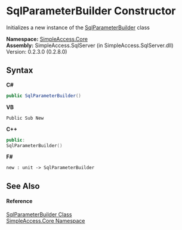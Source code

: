 # SqlParameterBuilder Constructor 
 

Initializes a new instance of the <a href="38b69a7b-392e-01f8-7c62-5b2b9bac621d">SqlParameterBuilder</a> class

**Namespace:**&nbsp;<a href="a16105b5-9ef0-1333-33d4-5a00c99c3614">SimpleAccess.Core</a><br />**Assembly:**&nbsp;SimpleAccess.SqlServer (in SimpleAccess.SqlServer.dll) Version: 0.2.3.0 (0.2.8.0)

## Syntax

**C#**<br />
``` C#
public SqlParameterBuilder()
```

**VB**<br />
``` VB
Public Sub New
```

**C++**<br />
``` C++
public:
SqlParameterBuilder()
```

**F#**<br />
``` F#
new : unit -> SqlParameterBuilder
```


## See Also


#### Reference
<a href="38b69a7b-392e-01f8-7c62-5b2b9bac621d">SqlParameterBuilder Class</a><br /><a href="a16105b5-9ef0-1333-33d4-5a00c99c3614">SimpleAccess.Core Namespace</a><br />